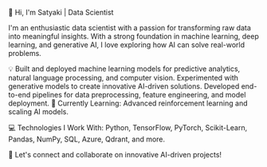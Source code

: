 👋 Hi, I'm Satyaki | Data Scientist

I'm an enthusiastic data scientist with a passion for transforming raw data into meaningful insights. With a strong foundation in machine learning, deep learning, and generative AI, I love exploring how AI can solve real-world problems.

💡 Built and deployed machine learning models for predictive analytics, natural language processing, and computer vision.
   Experimented with generative models to create innovative AI-driven solutions.
   Developed end-to-end pipelines for data preprocessing, feature engineering, and model deployment.
🌱 Currently Learning: Advanced reinforcement learning and scaling AI models.

💻 Technologies I Work With: Python, TensorFlow, PyTorch, Scikit-Learn, Pandas, NumPy, SQL, Azure, Qdrant, and more.

🔗 Let's connect and collaborate on innovative AI-driven projects!

